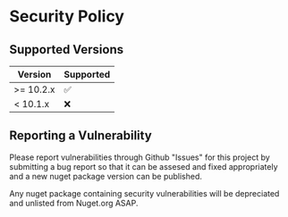# Security Policy

## Supported Versions

| Version | Supported          |
| ------- | ------------------ |
| >= 10.2.x  | :white_check_mark: |
| < 10.1.x   | :x:                |

## Reporting a Vulnerability

Please report vulnerabilities through Github "Issues" for this project by submitting a bug report so that it can be assesed and fixed appropriately and a new nuget package version can be published.

Any nuget package containing security vulnerabilities will be depreciated and unlisted from Nuget.org ASAP.
